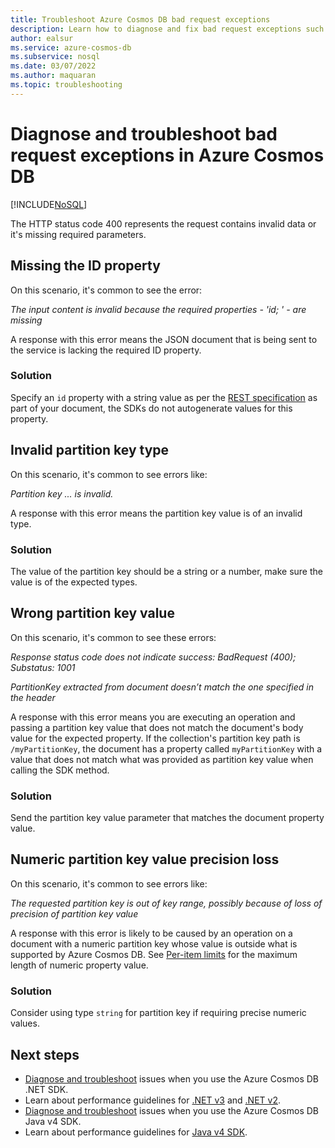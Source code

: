 ```yaml
---
title: Troubleshoot Azure Cosmos DB bad request exceptions
description: Learn how to diagnose and fix bad request exceptions such as input content or partition key is invalid, partition key doesn't match in Azure Cosmos DB.
author: ealsur
ms.service: azure-cosmos-db
ms.subservice: nosql
ms.date: 03/07/2022
ms.author: maquaran
ms.topic: troubleshooting
---
```


# Diagnose and troubleshoot bad request exceptions in Azure Cosmos DB
[!INCLUDE[NoSQL](../includes/appliesto-nosql.md)]

The HTTP status code 400 represents the request contains invalid data or it's missing required parameters.

## <a name="missing-id-property"></a>Missing the ID property
On this scenario, it's common to see the error:

*The input content is invalid because the required properties - 'id; ' - are missing*

A response with this error means the JSON document that is being sent to the service is lacking the required ID property.

### Solution
Specify an `id` property with a string value as per the [REST specification](/rest/api/cosmos-db/documents) as part of your document, the SDKs do not autogenerate values for this property.

## <a name="invalid-partition-key-type"></a>Invalid partition key type
On this scenario, it's common to see errors like:

*Partition key ... is invalid.*

A response with this error means the partition key value is of an invalid type.

### Solution
The value of the partition key should be a string or a number, make sure the value is of the expected types.

## <a name="wrong-partition-key-value"></a>Wrong partition key value
On this scenario, it's common to see these errors:

*Response status code does not indicate success: BadRequest (400); Substatus: 1001*

*PartitionKey extracted from document doesn’t match the one specified in the header*

A response with this error means you are executing an operation and passing a partition key value that does not match the document's body value for the expected property. If the collection's partition key path is `/myPartitionKey`, the document has a property called `myPartitionKey` with a value that does not match what was provided as partition key value when calling the SDK method.

### Solution
Send the partition key value parameter that matches the document property value.

## Numeric partition key value precision loss
On this scenario, it's common to see errors like:

*The requested partition key is out of key range, possibly because of loss of precision of partition key value*

A response with this error is likely to be caused by an operation on a document with a numeric partition key whose value is outside what is supported by Azure Cosmos DB. See [Per-item limits](/azure/cosmos-db/concepts-limits#per-item-limits) for the maximum length of numeric property value.

### Solution
Consider using type `string` for partition key if requiring precise numeric values.

## Next steps
* [Diagnose and troubleshoot](troubleshoot-dotnet-sdk.md) issues when you use the Azure Cosmos DB .NET SDK.
* Learn about performance guidelines for [.NET v3](performance-tips-dotnet-sdk-v3.md) and [.NET v2](performance-tips.md).
* [Diagnose and troubleshoot](troubleshoot-java-sdk-v4.md) issues when you use the Azure Cosmos DB Java v4 SDK.
* Learn about performance guidelines for [Java v4 SDK](performance-tips-java-sdk-v4.md).
